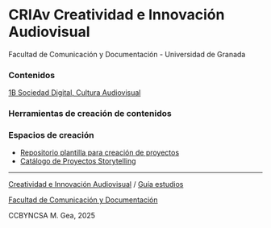 # CRIAv Creatividad e Innovación Audiovisual 

Facultad de Comunicación y Documentación -  Universidad de Granada



### Contenidos

[1B Sociedad Digital, Cultura Audiovisual](1B-SociedadDigital/readme.md)





### Herramientas de creación de contenidos


### Espacios de creación 

* [Repositorio plantilla para creación de proyectos](https://github.com/mgea/my_storytelling)
* [Catálogo de Proyectos Storytelling](https://github.com/mgea/storytelling)




---
[Creatividad e Innovación Audiovisual](https://github.com/mgea/CRIAv) / [Guía estudios](https://www.ugr.es/estudiantes/grados/grado-comunicacion-audiovisual/creacion-difusion-nuevos-contenidos-audiovis)
 
[Facultad de Comunicación y Documentación](https://fcd.ugr.es/)

CCBYNCSA M. Gea, 2025


